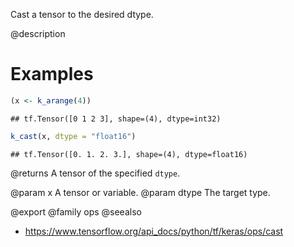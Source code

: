 Cast a tensor to the desired dtype.

@description

# Examples

```r
(x <- k_arange(4))
```

```
## tf.Tensor([0 1 2 3], shape=(4), dtype=int32)
```

```r
k_cast(x, dtype = "float16")
```

```
## tf.Tensor([0. 1. 2. 3.], shape=(4), dtype=float16)
```

@returns
A tensor of the specified `dtype`.

@param x A tensor or variable.
@param dtype The target type.

@export
@family ops
@seealso
+ <https://www.tensorflow.org/api_docs/python/tf/keras/ops/cast>
